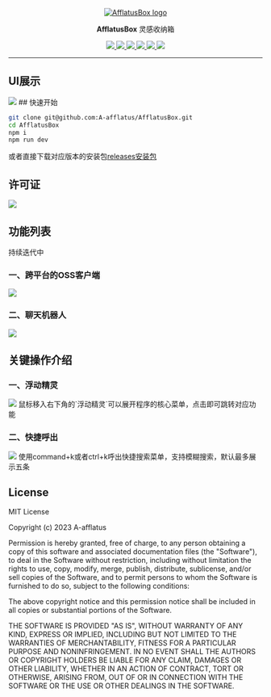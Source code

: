 <p align="center">
    <a href="https://afflatus.wang" target="_blank" rel="noopener noreferrer">
        <img src="https://afflatus-wj.oss-cn-beijing.aliyuncs.com/logo/logo/afflatus%20%282%29.png" alt="AfflatusBox logo" />
    </a>
</p>
<p align="center"><b>AfflatusBox</b> 灵感收纳箱</p>
<p align="center">
<a href="https://opensource.org/licenses/MIT">
<img src="https://img.shields.io/badge/license-MIT-_red.svg">
</a>
<!-- <a href="https://github.com/A-afflatus/AfflatusBox/releases">
<img alt="GitHub releases" src="https://img.shields.io/github/release/A-afflatus/AfflatusBox.svg?style=flat-square&include_prereleases" />
</a> -->
<a href="#">
<img src="https://img.shields.io/github/stars/A-afflatus/AfflatusBox?color=%231890FF&style=flat-square" >
</a>
<a href="#">
<img  src="https://img.shields.io/github/last-commit/A-afflatus/AfflatusBox.svg?style=flat-square" />
</a>
<a href="#">
<img  src="https://img.shields.io/badge/support-mac_win_linux-pink" />
</a>
<a href="#">
<img  src="https://img.shields.io/github/package-json/version/A-afflatus/AfflatusBox/main" />
</a>
<a href="#">
<img  src="https://img.shields.io/badge/node-^v16.19.0-blue" />
</a>

------------------------------

## UI展示

<img  src="https://afflatus-wj.oss-cn-beijing.aliyuncs.com/MyTool/homepage.png" />
## 快速开始

```bash
git clone git@github.com:A-afflatus/AfflatusBox.git
cd AfflatusBox
npm i
npm run dev
```
或者直接下载对应版本的安装包[releases安装包](https://github.com/A-afflatus/AfflatusBox/releases)

## 许可证

<img src="https://img.shields.io/badge/license-MIT-_red.svg">

## 功能列表

持续迭代中

### 一、跨平台的OSS客户端

<img src="https://afflatus-wj.oss-cn-beijing.aliyuncs.com/MyTool/s3client.jpg">

### 二、聊天机器人

<img src="https://afflatus-wj.oss-cn-beijing.aliyuncs.com/MyTool/chatrobot.jpg">

## 关键操作介绍

### 一、浮动精灵

<img src="https://afflatus-wj.oss-cn-beijing.aliyuncs.com/MyTool/houvermenu.jpg">
鼠标移入右下角的`浮动精灵`可以展开程序的核心菜单，点击即可跳转对应功能

### 二、快捷呼出

<img src="https://afflatus-wj.oss-cn-beijing.aliyuncs.com/MyTool/shortcutkey.jpg">
使用command+k或者ctrl+k呼出快捷搜索菜单，支持模糊搜索，默认最多展示五条

## License

MIT License

Copyright (c) 2023 A-afflatus

Permission is hereby granted, free of charge, to any person obtaining a copy
of this software and associated documentation files (the "Software"), to deal
in the Software without restriction, including without limitation the rights
to use, copy, modify, merge, publish, distribute, sublicense, and/or sell
copies of the Software, and to permit persons to whom the Software is
furnished to do so, subject to the following conditions:

The above copyright notice and this permission notice shall be included in all
copies or substantial portions of the Software.

THE SOFTWARE IS PROVIDED "AS IS", WITHOUT WARRANTY OF ANY KIND, EXPRESS OR
IMPLIED, INCLUDING BUT NOT LIMITED TO THE WARRANTIES OF MERCHANTABILITY,
FITNESS FOR A PARTICULAR PURPOSE AND NONINFRINGEMENT. IN NO EVENT SHALL THE
AUTHORS OR COPYRIGHT HOLDERS BE LIABLE FOR ANY CLAIM, DAMAGES OR OTHER
LIABILITY, WHETHER IN AN ACTION OF CONTRACT, TORT OR OTHERWISE, ARISING FROM,
OUT OF OR IN CONNECTION WITH THE SOFTWARE OR THE USE OR OTHER DEALINGS IN THE
SOFTWARE.